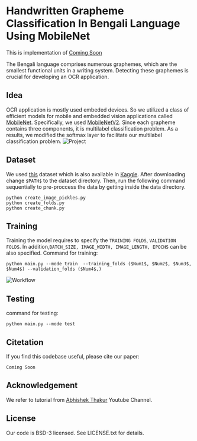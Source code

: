 
# Handwritten Grapheme Classification In Bengali Language Using MobileNet
This is implementation of [Coming Soon](#)

The Bengali language comprises numerous graphemes, which are the smallest functional units in a writing system. Detecting these graphemes is crucial for developing an OCR application.

## Idea
OCR application is mostly used embeded devices. So we utilized a class of efficient models for mobile and embedded vision applications called [MobileNet](https://arxiv.org/pdf/2006.11239.pdf). Specifically, we used [MobileNetV2](https://arxiv.org/abs/1801.04381). Since each grapheme contains three components, it is multilabel classification problem. As a results, we modified the softmax layer to facilitate our multilabel classification problem. 
![Project](https://github.com/tmusabe/handwritten-grapheme-classification-in-bengali-language-using-mobileNet/assets/46952648/f5515fd9-6a13-4e95-94c9-1955d6b44a39)

## Dataset
We used [this](https://arxiv.org/abs/2010.00170) dataset which is also available in [Kaggle](https://www.kaggle.com/c/bengaliai-cv19). After downloading change ```$PATH$``` to the dataset directory. Then, run the following command sequentially to pre-proccess the data by getting inside the data directory.
```
python create_image_pickles.py
python create_folds.py
python create_chunk.py
```
## Training 
Training the model requires to specify the `TRAINING FOLDS`, `VALIDATION FOLDS`. In addition,`BATCH_SIZE, IMAGE_WIDTH, IMAGE_LENGTH, EPOCHS` can be also specified. Command for training:
```
python main.py --mode train  --training_folds ($Num1$, $Num2$, $Num3$, $Num4$) --validation_folds ($Num4$,)
```
![Workflow](https://github.com/tmusabe/handwritten-grapheme-classification-in-bengali-language-using-mobileNet/assets/46952648/26efdbc3-4299-4363-831a-daf60d6e6456)

## Testing
command for testing:
```
python main.py --mode test
```

## Citetation
If you find this codebase useful, please cite our paper:
```
Coming Soon
```

## Acknowledgement
We refer to tutorial from [Abhishek Thakur](https://www.youtube.com/@abhishekkrthakur) Youtube Channel.

## License
Our code is BSD-3 licensed. See LICENSE.txt for details.
